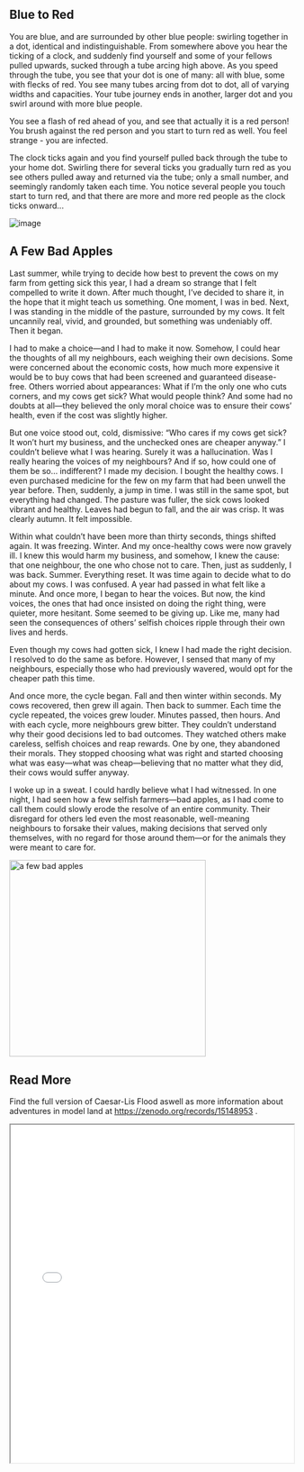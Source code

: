 

## Blue to Red

You are blue, and are surrounded by other blue people: swirling together in a dot, identical and indistinguishable. From somewhere above you hear the ticking of a clock, and suddenly find yourself and some of your fellows pulled upwards, sucked through a tube arcing high above. As you speed through the tube, you see that your dot is one of many: all with blue, some with flecks of red. You see many tubes arcing from dot to dot, all of varying widths and capacities. Your tube journey ends in another, larger dot  and you swirl around with more blue people.  

You see a flash of red ahead of you, and see that actually it is a red person!  You brush against the red person and you start to turn red as well. You feel strange - you are infected. 

The clock ticks again and you find yourself pulled back through the tube to your home dot. Swirling there for several ticks you gradually turn red as you see others pulled away and returned via the tube; only a small number, and seemingly randomly taken each time. You notice several people you touch start to turn red, and that there are more and more red people as the clock ticks onward...

![image](https://github.com/user-attachments/assets/ba66621a-be3c-490b-8a84-23b911d21df5)

## A Few Bad Apples
Last summer, while trying to decide how best to prevent the cows on my farm from getting sick this year, I had a dream so strange that I felt compelled to write it down. After much thought, I’ve decided to share it, in the hope that it might teach us something.
One moment, I was in bed. Next, I was standing in the middle of the pasture, surrounded by my cows. It felt uncannily real, vivid, and grounded, but something was undeniably off. Then it began.

I had to make a choice—and I had to make it now. Somehow, I could hear the thoughts of all my neighbours, each weighing their own decisions. Some were concerned about the economic costs, how much more expensive it would be to buy cows that had been screened and guaranteed disease-free. Others worried about appearances: What if I’m the only one who cuts corners, and my cows get sick? What would people think? And some had no doubts at all—they believed the only moral choice was to ensure their cows’ health, even if the cost was slightly higher.

But one voice stood out, cold, dismissive: “Who cares if my cows get sick? It won’t hurt my business, and the unchecked ones are cheaper anyway.”
I couldn’t believe what I was hearing. Surely it was a hallucination. Was I really hearing the voices of my neighbours? And if so, how could one of them be so… indifferent?
I made my decision. I bought the healthy cows. I even purchased medicine for the few on my farm that had been unwell the year before.
Then, suddenly, a jump in time. I was still in the same spot, but everything had changed. The pasture was fuller, the sick cows looked vibrant and healthy. Leaves had begun to fall, and the air was crisp. It was clearly autumn. It felt impossible.

Within what couldn’t have been more than thirty seconds, things shifted again. It was freezing. Winter. And my once-healthy cows were now gravely ill. I knew this would harm my business, and somehow, I knew the cause: that one neighbour, the one who chose not to care.
Then, just as suddenly, I was back. Summer. Everything reset. It was time again to decide what to do about my cows.
I was confused. A year had passed in what felt like a minute. And once more, I began to hear the voices. But now, the kind voices, the ones that had once insisted on doing the right thing, were quieter, more hesitant. Some seemed to be giving up. Like me, many had seen the consequences of others’ selfish choices ripple through their own lives and herds.

Even though my cows had gotten sick, I knew I had made the right decision. I resolved to do the same as before. However, I sensed that many of my neighbours, especially those who had previously wavered, would opt for the cheaper path this time.

And once more, the cycle began. Fall and then winter within seconds. My cows recovered, then grew ill again. Then back to summer.
Each time the cycle repeated, the voices grew louder. Minutes passed, then hours. And with each cycle, more neighbours grew bitter. They couldn’t understand why their good decisions led to bad outcomes. They watched others make careless, selfish choices and reap rewards. One by one, they abandoned their morals. They stopped choosing what was right and started choosing what was easy—what was cheap—believing that no matter what they did, their cows would suffer anyway.

I woke up in a sweat. I could hardly believe what I had witnessed. In one night, I had seen how a few selfish farmers—bad apples, as I had come to call them could slowly erode the resolve of an entire community. Their disregard for others led even the most reasonable, well-meaning neighbours to forsake their values, making decisions that served only themselves, with no regard for those around them—or for the animals they were meant to care for.

<img width="349" alt="a few bad apples" src="https://github.com/user-attachments/assets/726d023c-8e3c-4e75-876e-4e4e302fc15d" />




## Read More
Find the full version of Caesar-Lis Flood aswell as more information about adventures in model land at https://zenodo.org/records/15148953 .


<iframe src="adventuresinmodelland_withQR.pdf" width="100%" height="600px"></iframe>
